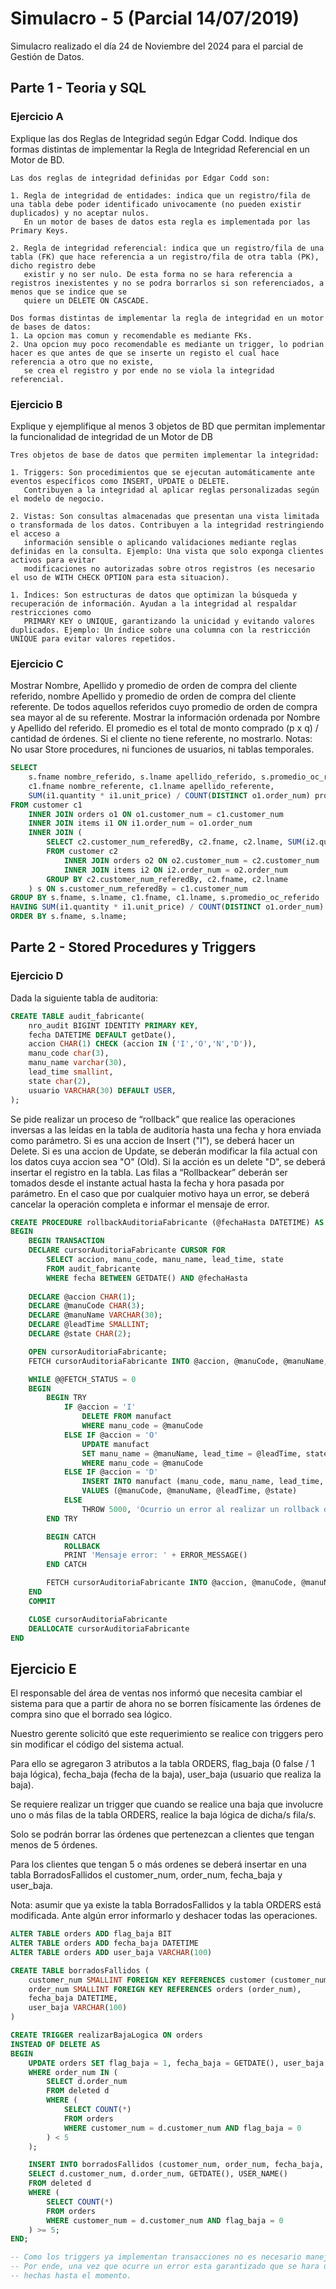 # Simulacro - 5 (Parcial 14/07/2019)

Simulacro realizado el día 24 de Noviembre del 2024 para el parcial de Gestión de Datos.

## Parte 1 - Teoria y SQL

### Ejercicio A
Explique las dos Reglas de Integridad según Edgar Codd. Indique dos formas distintas de implementar la Regla de Integridad Referencial en un Motor de BD.

```
Las dos reglas de integridad definidas por Edgar Codd son:

1. Regla de integridad de entidades: indica que un registro/fila de una tabla debe poder identificado univocamente (no pueden existir duplicados) y no aceptar nulos. 
   En un motor de bases de datos esta regla es implementada por las Primary Keys.

2. Regla de integridad referencial: indica que un registro/fila de una tabla (FK) que hace referencia a un registro/fila de otra tabla (PK), dicho registro debe 
   existir y no ser nulo. De esta forma no se hara referencia a registros inexistentes y no se podra borrarlos si son referenciados, a menos que se indice que se 
   quiere un DELETE ON CASCADE.

Dos formas distintas de implementar la regla de integridad en un motor de bases de datos:
1. La opcion mas comun y recomendable es mediante FKs.
2. Una opcion muy poco recomendable es mediante un trigger, lo podrian hacer es que antes de que se inserte un registo el cual hace referencia a otro que no existe, 
   se crea el registro y por ende no se viola la integridad referencial.
```

### Ejercicio B
Explique y ejemplifique al menos 3 objetos de BD que permitan implementar la funcionalidad de integridad de un Motor de DB

```
Tres objetos de base de datos que permiten implementar la integridad:

1. Triggers: Son procedimientos que se ejecutan automáticamente ante eventos específicos como INSERT, UPDATE o DELETE. 
   Contribuyen a la integridad al aplicar reglas personalizadas según el modelo de negocio. 

2. Vistas: Son consultas almacenadas que presentan una vista limitada o transformada de los datos. Contribuyen a la integridad restringiendo el acceso a 
   información sensible o aplicando validaciones mediante reglas definidas en la consulta. Ejemplo: Una vista que solo exponga clientes activos para evitar 
   modificaciones no autorizadas sobre otros registros (es necesario el uso de WITH CHECK OPTION para esta situacion).

1. Índices: Son estructuras de datos que optimizan la búsqueda y recuperación de información. Ayudan a la integridad al respaldar restricciones como 
   PRIMARY KEY o UNIQUE, garantizando la unicidad y evitando valores duplicados. Ejemplo: Un índice sobre una columna con la restricción UNIQUE para evitar valores repetidos.
```

### Ejercicio C
Mostrar Nombre, Apellido y promedio de orden de compra del cliente referido, nombre Apellido y promedio de orden de compra del cliente referente. De todos aquellos referidos cuyo promedio de orden de compra sea mayor al de su referente. Mostrar la información ordenada por Nombre y Apellido del referido. 
El promedio es el total de monto comprado (p x q) / cantidad de órdenes. 
Si el cliente no tiene referente, no mostrarlo.
Notas: No usar Store procedures, ni funciones de usuarios, ni tablas temporales. 

```sql
SELECT 
    s.fname nombre_referido, s.lname apellido_referido, s.promedio_oc_referido, 
    c1.fname nombre_referente, c1.lname apellido_referente, 
    SUM(i1.quantity * i1.unit_price) / COUNT(DISTINCT o1.order_num) promedio_oc_referente 
FROM customer c1 
    INNER JOIN orders o1 ON o1.customer_num = c1.customer_num
    INNER JOIN items i1 ON i1.order_num = o1.order_num
    INNER JOIN (
        SELECT c2.customer_num_referedBy, c2.fname, c2.lname, SUM(i2.quantity * i2.unit_price) / COUNT(DISTINCT o2.order_num) promedio_oc_referido
        FROM customer c2
            INNER JOIN orders o2 ON o2.customer_num = c2.customer_num
            INNER JOIN items i2 ON i2.order_num = o2.order_num
		GROUP BY c2.customer_num_referedBy, c2.fname, c2.lname
    ) s ON s.customer_num_referedBy = c1.customer_num
GROUP BY s.fname, s.lname, c1.fname, c1.lname, s.promedio_oc_referido
HAVING SUM(i1.quantity * i1.unit_price) / COUNT(DISTINCT o1.order_num) < s.promedio_oc_referido
ORDER BY s.fname, s.lname;
```

## Parte 2 - Stored Procedures y Triggers

### Ejercicio D
Dada la siguiente tabla de auditoria:
```sql
CREATE TABLE audit_fabricante(
    nro_audit BIGINT IDENTITY PRIMARY KEY,
    fecha DATETIME DEFAULT getDate(),
    accion CHAR(1) CHECK (accion IN ('I','O','N','D')),
    manu_code char(3),
    manu_name varchar(30),
    lead_time smallint,
    state char(2),
    usuario VARCHAR(30) DEFAULT USER,
);
```
Se pide realizar un proceso de “rollback” que realice las operaciones inversas a las leídas en la tabla de auditoría hasta una fecha y hora enviada como parámetro.
Si es una accion de Insert ("I"), se deberá hacer un Delete.
Si es una accion de Update, se deberán modificar la fila actual con los datos cuya accion sea "O" (Old). 
Si la acción es un delete "D", se deberá insertar el registro en la tabla.
Las filas a “Rollbackear” deberán ser tomados desde el instante actual hasta la fecha y hora pasada por parámetro.
En el caso que por cualquier motivo haya un error, se deberá cancelar la operación completa e informar el mensaje de error.

```sql
CREATE PROCEDURE rollbackAuditoriaFabricante (@fechaHasta DATETIME) AS
BEGIN
    BEGIN TRANSACTION
    DECLARE cursorAuditoriaFabricante CURSOR FOR
        SELECT accion, manu_code, manu_name, lead_time, state  
        FROM audit_fabricante 
        WHERE fecha BETWEEN GETDATE() AND @fechaHasta
     
    DECLARE @accion CHAR(1);
    DECLARE @manuCode CHAR(3);
    DECLARE @manuName VARCHAR(30);
    DECLARE @leadTime SMALLINT;
    DECLARE @state CHAR(2);

    OPEN cursorAuditoriaFabricante;
    FETCH cursorAuditoriaFabricante INTO @accion, @manuCode, @manuName, @leadTime, @state

    WHILE @@FETCH_STATUS = 0 
    BEGIN
        BEGIN TRY
            IF @accion = 'I'
                DELETE FROM manufact 
                WHERE manu_code = @manuCode
            ELSE IF @accion = 'O'
                UPDATE manufact 
                SET manu_name = @manuName, lead_time = @leadTime, state = @state
                WHERE manu_code = @manuCode
            ELSE IF @accion = 'D'
                INSERT INTO manufact (manu_code, manu_name, lead_time, state)
                VALUES (@manuCode, @manuName, @leadTime, @state)
            ELSE
                THROW 5000, 'Ocurrio un error al realizar un rollback de la tabla manufact.', 1 
        END TRY

        BEGIN CATCH
            ROLLBACK
            PRINT 'Mensaje error: ' + ERROR_MESSAGE()
        END CATCH

        FETCH cursorAuditoriaFabricante INTO @accion, @manuCode, @manuName, @leadTime, @state 
    END
    COMMIT

    CLOSE cursorAuditoriaFabricante
    DEALLOCATE cursorAuditoriaFabricante
END
```

## Ejercicio E
El responsable del área de ventas nos informó que necesita cambiar el sistema para que a partir de ahora no se borren físicamente las órdenes de compra sino que el borrado sea lógico.

Nuestro gerente solicitó que este requerimiento se realice con triggers pero sin modificar el código del sistema actual.

Para ello se agregaron 3 atributos a la tabla ORDERS, flag_baja (0 false / 1 baja lógica), fecha_baja (fecha de la baja), user_baja (usuario que realiza la baja).

Se requiere realizar un trigger que cuando se realice una baja que involucre uno o más filas de la tabla ORDERS, realice la baja lógica de dicha/s fila/s.

Solo se podrán borrar las órdenes que pertenezcan a clientes que tengan menos de 5 órdenes.

Para los clientes que tengan 5 o más ordenes se deberá insertar en una tabla BorradosFallidos el customer_num, order_num, fecha_baja y user_baja.

Nota: asumir que ya existe la tabla BorradosFallidos y la tabla ORDERS está modificada. Ante algún error informarlo y deshacer todas las operaciones.

```sql
ALTER TABLE orders ADD flag_baja BIT
ALTER TABLE orders ADD fecha_baja DATETIME
ALTER TABLE orders ADD user_baja VARCHAR(100)

CREATE TABLE borradosFallidos (
    customer_num SMALLINT FOREIGN KEY REFERENCES customer (customer_num),
    order_num SMALLINT FOREIGN KEY REFERENCES orders (order_num),
    fecha_baja DATETIME,
    user_baja VARCHAR(100)
)

CREATE TRIGGER realizarBajaLogica ON orders
INSTEAD OF DELETE AS
BEGIN
    UPDATE orders SET flag_baja = 1, fecha_baja = GETDATE(), user_baja = USER_NAME()
    WHERE order_num IN (
        SELECT d.order_num
        FROM deleted d
        WHERE (
            SELECT COUNT(*) 
            FROM orders 
            WHERE customer_num = d.customer_num AND flag_baja = 0
        ) < 5
    );

    INSERT INTO borradosFallidos (customer_num, order_num, fecha_baja, user_baja)
    SELECT d.customer_num, d.order_num, GETDATE(), USER_NAME()
    FROM deleted d
    WHERE (
        SELECT COUNT(*) 
        FROM orders 
        WHERE customer_num = d.customer_num AND flag_baja = 0
    ) >= 5;
END;

-- Como los triggers ya implementan transacciones no es necesario manejarlas dentro del mismo. 
-- Por ende, una vez que ocurre un error esta garantizado que se hara un rollback de las operaciones
-- hechas hasta el momento.
```